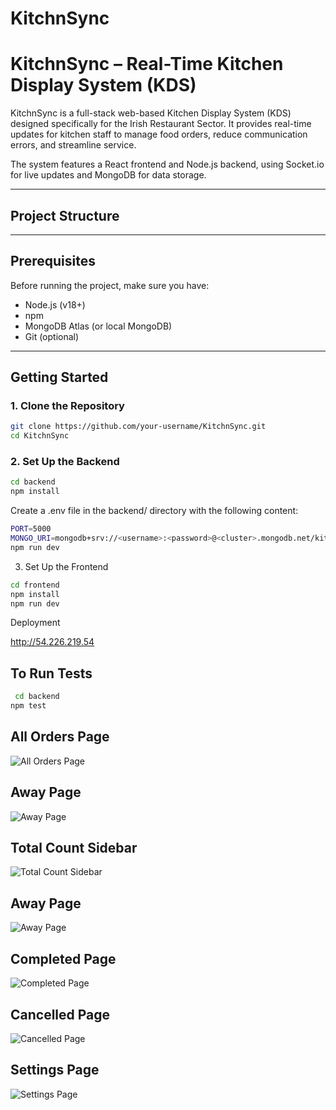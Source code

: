 # KitchnSync


#  KitchnSync – Real-Time Kitchen Display System (KDS)

KitchnSync is a full-stack web-based Kitchen Display System (KDS) designed specifically for the Irish Restaurant Sector. It provides real-time updates for kitchen staff to manage food orders, reduce communication errors, and streamline service.

The system features a React frontend and Node.js backend, using Socket.io for live updates and MongoDB for data storage.

---

## Project Structure

---

##  Prerequisites

Before running the project, make sure you have:

- Node.js (v18+)
- npm
- MongoDB Atlas (or local MongoDB)
- Git (optional)

---

##  Getting Started

### 1. Clone the Repository

```bash
git clone https://github.com/your-username/KitchnSync.git
cd KitchnSync
```
### 2.  Set Up the Backend
```bash
cd backend
npm install
```
Create a .env file in the backend/ directory with the following content:
```bash
PORT=5000
MONGO_URI=mongodb+srv://<username>:<password>@<cluster>.mongodb.net/kitchnsync
npm run dev 
```
3. Set Up the Frontend
```bash
cd frontend
npm install
npm run dev
```

 Deployment

 http://54.226.219.54

 ## To Run Tests
```bash
 cd backend
npm test
```
## All Orders Page
![All Orders Page](image.png)
## Away Page
![Away Page](image-1.png)
## Total Count Sidebar
![Total Count Sidebar](image-2.png)
## Away Page
![Away Page](image-3.png)
## Completed Page
![Completed Page](image-4.png)
## Cancelled Page
![Cancelled Page](image-5.png)
## Settings Page
![Settings Page](image-6.png)